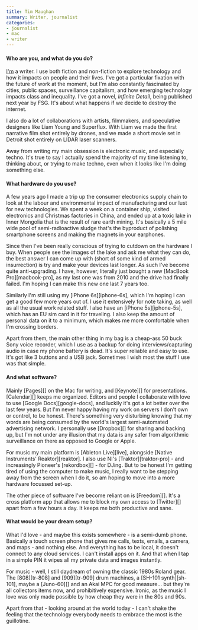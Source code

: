 ```yaml
---
title: Tim Maughan
summary: Writer, journalist
categories:
- journalist
- mac
- writer
---
```


#### Who are you, and what do you do?

[I'm](https://twitter.com/timmaughan "Tim's Twitter account.") a writer. I use both fiction and non-fiction to explore technology and how it impacts on people and their lives. I've got a particular fixation with the future of work at the moment, but I'm also constantly fascinated by cities, public spaces, surveillance capitalism, and how emerging technology impacts class and inequality. I've got a novel, _Infinite Detail_, being published next year by FSG. It's about what happens if we decide to destroy the internet.

I also do a lot of collaborations with artists, filmmakers, and speculative designers like Liam Young and Superflux. With Liam we made the first narrative film shot entirely by drones, and we made a short movie set in Detroit shot entirely on LIDAR laser scanners.

Away from writing my main obsession is electronic music, and especially techno. It's true to say I actually spend the majority of my time listening to, thinking about, or trying to make techno, even when it looks like I'm doing something else.

#### What hardware do you use?

A few years ago I made a trip up the consumer electronics supply chain to look at the labour and environmental impact of manufacturing and our lust for new technologies. We spent a week on a container ship, visited electronics and Christmas factories in China, and ended up at a toxic lake in Inner Mongolia that is the result of rare earth mining. It's basically a 5 mile wide pool of semi-radioactive sludge that's the byproduct of polishing smartphone screens and making the magnets in your earphones.

Since then I've been really conscious of trying to cutdown on the hardware I buy. When people see the images of the lake and ask me what they can do, the best answer I can come up with (short of some kind of armed insurrection) is try and make your devices last longer. As such I've become quite anti-upgrading. I have, however, literally just bought a new [MacBook Pro][macbook-pro], as my last one was from 2010 and the drive had finally failed. I'm hoping I can make this new one last 7 years too.

Similarly I'm still using my [iPhone 6s][iphone-6s], which I'm hoping I can get a good few more years out of. I use it extensively for note taking, as well as all the usual work related stuff. I also have an [iPhone 5s][iphone-5s], which has an EU sim card in it for traveling. I also keep the amount of personal data on it to a minimum, which makes me more comfortable when I'm crossing borders.

Apart from them, the main other thing in my bag is a cheap-ass 50 buck Sony voice recorder, which I use as a backup for doing interviews/capturing audio in case my phone battery is dead. It's super reliable and easy to use. It's got like 3 buttons and a USB jack. Sometimes I wish most the stuff I use was that simple.

#### And what software?

Mainly [Pages][] on the Mac for writing, and [Keynote][] for presentations. [Calendar][] keeps me organized. Editors and people I collaborate with love to use [Google Docs][google-docs], and luckily it's got a lot better over the last few years. But I'm never happy having my work on servers I don't own or control, to be honest. There's something very disturbing knowing that my words are being consumed by the world's largest semi-automated advertising network. I personally use [Dropbox][] for sharing and backing up, but I'm not under any illusion that my data is any safer from algorithmic surveillance on there as opposed to Google or Apple.

For music my main platform is [Ableton Live][live], alongside [Native Instruments' Reaktor][reaktor]. I also use NI's [Traktor][traktor-pro] - and increasingly Pioneer's [rekordbox][] - for DJing. But to be honest I'm getting tired of using the computer to make music, I really want to be stepping away from the screen when I do it, so am hoping to move into a more hardware focussed set-up.

The other piece of software I've become reliant on is [Freedom][]. It's a cross platform app that allows me to block my own access to [Twitter][] apart from a few hours a day. It keeps me both productive and sane.

#### What would be your dream setup?

What I'd love - and maybe this exists somewhere - is a semi-dumb phone. Basically a touch screen phone that gives me calls, texts, emails, a camera, and maps - and nothing else. And everything has to be local, it doesn't connect to any cloud services. I can't install apps on it. And that when I tap in a simple PIN it wipes all my private data and images instantly. 

For music - well, I still daydream of owning the classic 1980s Roland gear. The [808][tr-808] and [909][tr-909] drum machines, a [SH-101 synth][sh-101], maybe a [Juno-60][] and an Akai MPC for good measure... but they're all collectors items now, and prohibitively expensive. Ironic, as the music I love was only made possible by how cheap they were in the 80s and 90s. 

Apart from that - looking around at the world today - I can't shake the feeling that the technology everybody needs to embrace the most is the guillotine.